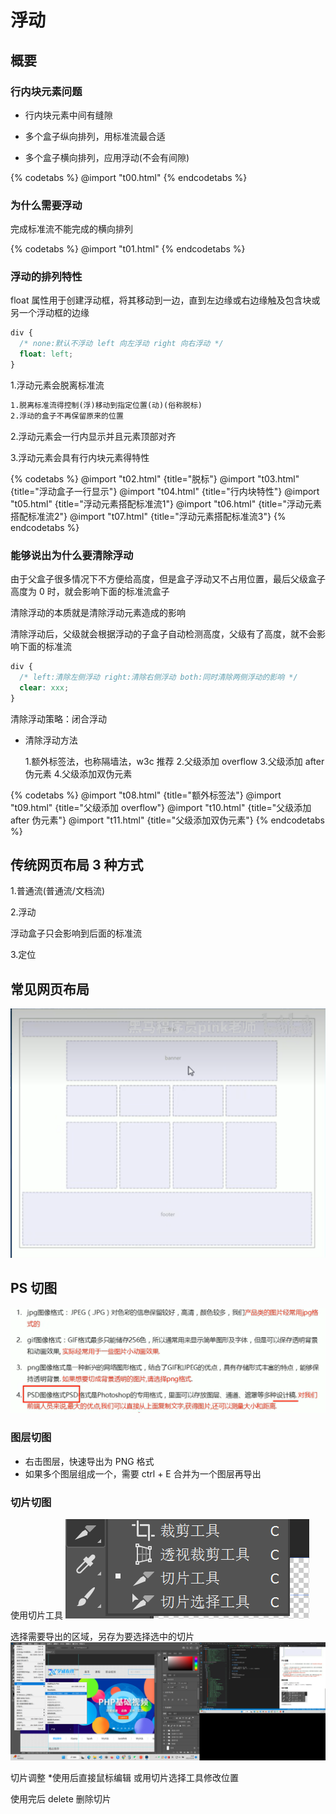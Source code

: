 # 浮动

## 概要

### 行内块元素问题

- 行内块元素中间有缝隙

- 多个盒子纵向排列，用标准流最合适 

- 多个盒子横向排列，应用浮动(不会有间隙)

{% codetabs %}
@import "t00.html"
{% endcodetabs %}

### 为什么需要浮动

完成标准流不能完成的横向排列

{% codetabs %}
@import "t01.html"
{% endcodetabs %}

### 浮动的排列特性

float 属性用于创建浮动框，将其移动到一边，直到左边缘或右边缘触及包含块或另一个浮动框的边缘

```css
div {
  /* none:默认不浮动 left 向左浮动 right 向右浮动 */
  float: left;
}
```

1.浮动元素会脱离标准流

```txt
1.脱离标准流得控制(浮)移动到指定位置(动)(俗称脱标)
2.浮动的盒子不再保留原来的位置
```

2.浮动元素会一行内显示并且元素顶部对齐

3.浮动元素会具有行内块元素得特性

{% codetabs %}
@import "t02.html" {title="脱标"}
@import "t03.html" {title="浮动盒子一行显示"}
@import "t04.html" {title="行内块特性"}
@import "t05.html" {title="浮动元素搭配标准流1"}
@import "t06.html" {title="浮动元素搭配标准流2"}
@import "t07.html" {title="浮动元素搭配标准流3"}
{% endcodetabs %}

### 能够说出为什么要清除浮动

由于父盒子很多情况下不方便给高度，但是盒子浮动又不占用位置，最后父级盒子高度为 0 时，就会影响下面的标准流盒子

清除浮动的本质就是清除浮动元素造成的影响

清除浮动后，父级就会根据浮动的子盒子自动检测高度，父级有了高度，就不会影响下面的标准流

```css
div {
  /* left:清除左侧浮动 right:清除右侧浮动 both:同时清除两侧浮动的影响 */
  clear: xxx;
}
```

清除浮动策略：闭合浮动

- 清除浮动方法

  1.额外标签法，也称隔墙法，w3c 推荐 2.父级添加 overflow 3.父级添加 after 伪元素 4.父级添加双伪元素

{% codetabs %}
@import "t08.html" {title="额外标签法"}
@import "t09.html" {title="父级添加 overflow"}
@import "t10.html" {title="父级添加 after 伪元素"}
@import "t11.html" {title="父级添加双伪元素"}
{% endcodetabs %}

## 传统网页布局 3 种方式

1.普通流(普通流/文档流)

2.浮动

浮动盒子只会影响到后面的标准流

3.定位

## 常见网页布局

![](20221226105442.png)

## PS 切图

![](20221226143904.png)

### 图层切图

- 右击图层，快速导出为 PNG 格式
- 如果多个图层组成一个，需要 ctrl + E 合并为一个图层再导出

### 切片切图

使用切片工具
![](20221226150040.png)

选择需要导出的区域，另存为要选择选中的切片
![](20221226150122.png)

切片调整 \*使用后直接鼠标编辑
或用切片选择工具修改位置

使用完后 delete 删除切片
